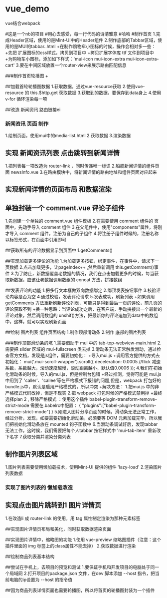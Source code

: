 # vue_demo
vue结合webpack

#这是一个nb的项目
#用心去感受，每一行代码的诗清雅意
#哈哈
#制作首页
1.完成Header区域，使用的是Mint-UI中的Header组件
2.制作底部的Tabbar区域，使用的是MUI的tabbar..html
  +在制作购物车小图标的时候，操作会相对多一些：
    +先把 扩展图标的css样式，拷贝到项目中
    +拷贝扩展字体库 ttf 文件到项目中
    +为购物车小图标，添加如下样式：'mui-icon mui-icon-extra mui-icon-extra-cart'
3.要在中间区域放置一个router-view来展示路由匹配信息


###制作首页轮播图
  +

##加载首轮轮播图数据
1.获取数据，通过vue-resource获取
2.使用vue-resource 的 this.$http.get 获取数据
3.获取到的数据，要保存到data身上
4.使用v-for 循环渲染每一项

##改造 新闻资讯 路由链接ei

### 新闻资讯 页面 制作
1.绘制页面，使用mui中的media-list.html
2.获取数据
3.渲染数据

## 实现 新闻资讯列表 点击跳转到新闻详情
1.把列表每一项改造为 router-link ，同时传递唯一标识
2.船舰新闻详情的组件页面 newsInfo.vue
3.在路由模块中，将新闻详情的路由地址和组件页面对应起来

## 实现新闻详情的页面布局 和数据渲染

## 单独封装一个 comment.vue 评论子组件
1.先创建一个单独的 comment.vue 组件模板
2.在需要使用 comment 组件的 页面中，先动手导入 comment 组件
3.在父组件中，使用"components"属性，将刚才导入 comment 组件，注册为自己的子组件
4.将注册子组件时候的，注册名称以标签形式，在页面中引用即可

##获取所有的评论数据显示到页面中
1.getComments()

##实现加载更多评论的功能
1.为加载更多按钮，绑定事件，在事件中，请求下一页数据
2.点击加载更多，让pageIndex++ ,然后重新调用 this.getComment()事件
3.为了防止，新数据覆盖老数据的情况，我们在点击加载更多的时候，每当获取新数据，应该让老数据调用数组的 concat 方法，拼接数组

##发表评论的功能
1.把多行文本框做双向数据绑定
2.绑顶发表按钮事件
3.校验评论内容是否为空
4.通过校验，发表评论请求
5.发表成功，刷新列表 
+如果调用 getComments 方法重新刷新评论列表，可能只是得到最后一页的评论，前几页的评论获取不到
+换一种思路：当评论成功之后，在客户端，手动拼接出一个最新的评论对象，然后调用数组的 unshif()方法，把最新你的评论追加到data中的数组中，这样，就可以实现刷新页面

##绘制 图片列表 组件页面结构
1.制作顶部滑动条
2.制作 底部的图片列表

###制作顶部滑动条的坑
1.需要借助于 mui 中的 tab-top-webview-main.html
2.需要把 silder 区域的 mui-fullscreen 类去掉
3.滑动条无法正常触发滑动，通过检查官方文档，发现是js组件，需要初始化：
  +导入mui.js
  +调用官方提供的方式去初始化：
    mui('.mui-scroll-wrapper').scroll({
        deceleration: 0.0005 //flick 减速系数，系数越大，滚动速度越慢，滚动距离越小，默认值0.0006
      });
4.我们在初始化滑动条的时候，导入的mui.js，但是控制台包错
  +经过推测，觉得可能是 mui.js 中用到了 'caller'、'callee'等在严格模式下报错的问题,但是，webpack 打包好的 bundle.js中，默认是启用严格模式的，所以冲突
  +解决方法：
      1.把mui.js 中的非严格模式代码改掉，但是不现实
      2.把 webpack 打包时候的严格模式禁用掉
  +最终选择plan 2 , 移除严格模式 ：使用这个插件
    babel-plugin-transform-remove-strict-mode
    需要在.babelrc中配置：
        {
            "plugins":["babel-plugin-transform-remove-strict-mode"]
        }
  5.刚进入图片分享页面的时候，滑动条无法正常工作，经过分析，发现，如要需要初始化滑动条，必须要等 DOM 元素加载完毕，所以我们把初始化滑动条放在 mounted 钩子函数中
  6.当滑动条调试好后，发现tabbar 无法工作，这时候，我们需要把每个人tabbar 按钮样式中 'mui-tab-item' 重新改下名字
  7.获取分类并渲染分类列表

## 制作图片列表区域
1.图片列表需要使用懒加载技术，使用Mint-UI 提供的组件 'lazy-load'
2.渲染图片列表数据  

### 实现了图片列表的 懒加载改造

## 实现点击图片跳转到1 图片详情页
1.在改造li 成 router-link 的使用，用 tag 属性制定渲染为那种元素标签


##实现图片详情页布局和美化，同时获取数据渲染页面

##实现图片详情中，缩略图的功能
1.使用 vue-preview 缩略图插件（注意：这个插件里面的 img 标签上的class属性不能去掉）
2.获取数据进行渲染

##绘制商品列表基本结构

##尝试在手机上，去项目的预览和测试
1.要保证手机和开发项目的电脑处于同一个局域网
2.打开项目的package.json 文件，在dev 脚本添加 --host 指令，把当前电脑的ip设置为 --host 的指令值

##因为商品列表详情页面也需要轮播图，所以将首页的轮播图封装为一个插件

